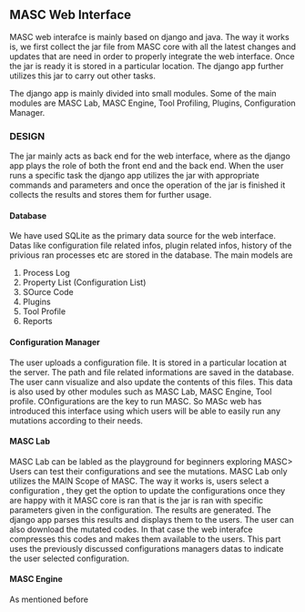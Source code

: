 ## MASC Web Interface
MASC web interafce is mainly based on django and java. The way it works is, we first collect  the jar file from MASC core with all the latest changes and updates that are need in order to properly integrate the web interface. Once the jar is ready it is stored in a particular location. The django app further utilizes this jar to carry out other tasks.

The django app is mainly divided into small modules. Some of the main modules are MASC Lab, MASC Engine, Tool Profiling, Plugins, Configuration Manager.

### DESIGN
The jar mainly acts as back end for the web interface, where as the django app plays the role of both the front end and the back end. When the user runs a specific task the django app utilizes the jar with appropriate commands and parameters and once the operation of the jar is finished it collects the results and stores them for further usage.

 #### Database
 We have used SQLite as the primary data source for the web interface. Datas like  configuration file related infos, plugin related infos, history of the privious ran processes etc are stored in the database. The main models are
 1. Process Log
 2. Property List (Configuration List)
 3. SOurce Code
 4. Plugins
 5. Tool Profile
 6. Reports

 #### Configuration Manager
 The user uploads a configuration file. It is stored in a particular location at the server. The path and file related informations are saved in the database. The user cann visualize and also update the contents of this files. This data is also used by other modules such as MASC Lab, MASC Engine, Tool profile. COnfigurations are the key to run MASC. So MASc web has introduced this interface using which users will be able to easily run any mutations according to their needs.

 #### MASC Lab
 MASC Lab can be labled as the playground for beginners exploring MASC> Users can test their configurations and see the mutations. MASC Lab only utilizes the MAIN Scope of MASC. The way it works is, users select a configuration , they get the option to update the configurations once they are happy with it MASC core is ran that is the jar is ran with specific parameters given in the configuration. The results are generated. The django app parses this results and displays them to the users. The user can also download the mutated codes. In that case the web interafce compresses this codes and makes them available to the users. This part uses the previously discussed configurations managers datas to indicate the user selected configuration.


#### MASC Engine
As mentioned before